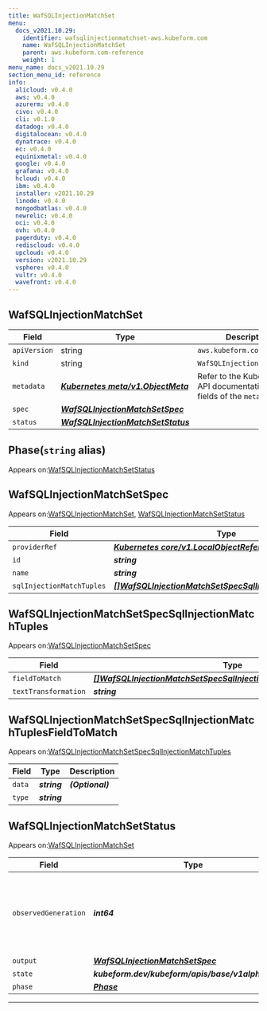 ```yaml
---
title: WafSQLInjectionMatchSet
menu:
  docs_v2021.10.29:
    identifier: wafsqlinjectionmatchset-aws.kubeform.com
    name: WafSQLInjectionMatchSet
    parent: aws.kubeform.com-reference
    weight: 1
menu_name: docs_v2021.10.29
section_menu_id: reference
info:
  alicloud: v0.4.0
  aws: v0.4.0
  azurerm: v0.4.0
  civo: v0.4.0
  cli: v0.1.0
  datadog: v0.4.0
  digitalocean: v0.4.0
  dynatrace: v0.4.0
  ec: v0.4.0
  equinixmetal: v0.4.0
  google: v0.4.0
  grafana: v0.4.0
  hcloud: v0.4.0
  ibm: v0.4.0
  installer: v2021.10.29
  linode: v0.4.0
  mongodbatlas: v0.4.0
  newrelic: v0.4.0
  oci: v0.4.0
  ovh: v0.4.0
  pagerduty: v0.4.0
  rediscloud: v0.4.0
  upcloud: v0.4.0
  version: v2021.10.29
  vsphere: v0.4.0
  vultr: v0.4.0
  wavefront: v0.4.0
---
```


## WafSQLInjectionMatchSet
| Field | Type | Description |
| ------ | ----- | ----------- |
| `apiVersion` | string | `aws.kubeform.com/v1alpha1` |
|    `kind` | string | `WafSQLInjectionMatchSet` |
| `metadata` | ***[Kubernetes meta/v1.ObjectMeta](https://v1-18.docs.kubernetes.io/docs/reference/generated/kubernetes-api/v1.18/#objectmeta-v1-meta)***|Refer to the Kubernetes API documentation for the fields of the `metadata` field.|
| `spec` | ***[WafSQLInjectionMatchSetSpec](#wafsqlinjectionmatchsetspec)***||
| `status` | ***[WafSQLInjectionMatchSetStatus](#wafsqlinjectionmatchsetstatus)***||
## Phase(`string` alias)

Appears on:[WafSQLInjectionMatchSetStatus](#wafsqlinjectionmatchsetstatus)

## WafSQLInjectionMatchSetSpec

Appears on:[WafSQLInjectionMatchSet](#wafsqlinjectionmatchset), [WafSQLInjectionMatchSetStatus](#wafsqlinjectionmatchsetstatus)

| Field | Type | Description |
| ------ | ----- | ----------- |
| `providerRef` | ***[Kubernetes core/v1.LocalObjectReference](https://v1-18.docs.kubernetes.io/docs/reference/generated/kubernetes-api/v1.18/#localobjectreference-v1-core)***||
| `id` | ***string***||
| `name` | ***string***||
| `sqlInjectionMatchTuples` | ***[[]WafSQLInjectionMatchSetSpecSqlInjectionMatchTuples](#wafsqlinjectionmatchsetspecsqlinjectionmatchtuples)***| ***(Optional)*** |
## WafSQLInjectionMatchSetSpecSqlInjectionMatchTuples

Appears on:[WafSQLInjectionMatchSetSpec](#wafsqlinjectionmatchsetspec)

| Field | Type | Description |
| ------ | ----- | ----------- |
| `fieldToMatch` | ***[[]WafSQLInjectionMatchSetSpecSqlInjectionMatchTuplesFieldToMatch](#wafsqlinjectionmatchsetspecsqlinjectionmatchtuplesfieldtomatch)***||
| `textTransformation` | ***string***||
## WafSQLInjectionMatchSetSpecSqlInjectionMatchTuplesFieldToMatch

Appears on:[WafSQLInjectionMatchSetSpecSqlInjectionMatchTuples](#wafsqlinjectionmatchsetspecsqlinjectionmatchtuples)

| Field | Type | Description |
| ------ | ----- | ----------- |
| `data` | ***string***| ***(Optional)*** |
| `type` | ***string***||
## WafSQLInjectionMatchSetStatus

Appears on:[WafSQLInjectionMatchSet](#wafsqlinjectionmatchset)

| Field | Type | Description |
| ------ | ----- | ----------- |
| `observedGeneration` | ***int64***| ***(Optional)*** Resource generation, which is updated on mutation by the API Server.|
| `output` | ***[WafSQLInjectionMatchSetSpec](#wafsqlinjectionmatchsetspec)***| ***(Optional)*** |
| `state` | ***kubeform.dev/kubeform/apis/base/v1alpha1.State***| ***(Optional)*** |
| `phase` | ***[Phase](#phase)***| ***(Optional)*** |
---
